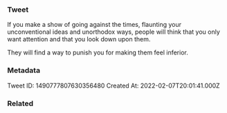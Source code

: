 ### Tweet
If you make a show of going against the times, flaunting your unconventional ideas and unorthodox ways, people will think that you only want attention and that you look down upon them.

They will find a way to punish you for making them feel inferior.

### Metadata
Tweet ID: 1490777807630356480
Created At: 2022-02-07T20:01:41.000Z

### Related

